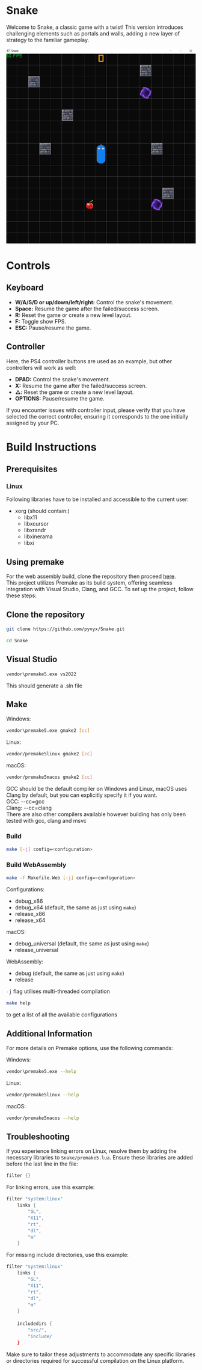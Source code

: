 # Snake
Welcome to Snake, a classic game with a twist! This version introduces challenging elements such as portals and walls, adding a new layer of strategy to the familiar gameplay.

![image info](./docs/preview.PNG)

# Controls
## Keyboard
- **W/A/S/D or up/down/left/right:** Control the snake's movement.  
- **Space:** Resume the game after the failed/success screen.  
- **R:** Reset the game or create a new level layout.  
- **F:** Toggle show FPS.  
- **ESC:** Pause/resume the game.

## Controller
Here, the PS4 controller buttons are used as an example, but other controllers will work as well:
- **DPAD:** Control the snake's movement.  
- **X:** Resume the game after the failed/success screen.  
- **△:** Reset the game or create a new level layout.  
- **OPTIONS:** Pause/resume the game.

If you encounter issues with controller input, please verify that you have selected the correct controller, ensuring it corresponds to the one initially assigned by your PC.

# Build Instructions
## Prerequisites
### Linux
Following libraries have to be installed and accessible to the current user:
- xorg (should contain:)
  - libx11
  - libxcursor
  - libxrandr
  - libxinerama
  - libxi

## Using premake
For the web assembly build, clone the repository then proceed [here](#build-webassembly).  
This project utilizes Premake as its build system, offering seamless integration with Visual Studio, Clang, and GCC. To set up the project, follow these steps:

## Clone the repository

``` bash
git clone https://github.com/pyvyx/Snake.git
```
``` bash
cd Snake
```

## Visual Studio

``` bash
vendor\premake5.exe vs2022
```
This should generate a .sln file

## Make

Windows:
``` bash
vendor\premake5.exe gmake2 [cc]
```

Linux:
``` bash
vendor/premake5linux gmake2 [cc]
```

macOS:
``` bash
vendor/premake5macos gmake2 [cc]
```

GCC should be the default compiler on Windows and Linux, macOS uses Clang by default, but you can explicitly specify it if you want.  
GCC:   --cc=gcc  
Clang: --cc=clang  
There are also other compilers available however building has only been tested with gcc, clang and msvc

### Build

``` bash
make [-j] config=<configuration>
```

### Build WebAssembly
``` bash
make -f Makefile.Web [-j] config=<configuration>
```

Configurations:
 - debug_x86
 - debug_x64 (default, the same as just using `make`)
 - release_x86
 - release_x64

macOS:
 - debug_universal (default, the same as just using `make`)
 - release_universal

WebAssembly:
 - debug (default, the same as just using `make`)
 - release

`-j` flag utilises multi-threaded compilation

``` bash
make help
```
to get a list of all the available configurations

## Additional Information
For more details on Premake options, use the following commands:

Windows:
``` bash
vendor\premake5.exe --help
```

Linux:
``` bash
vendor/premake5linux --help
```

macOS:
``` bash
vendor/premake5macos --help
```

## Troubleshooting
If you experience linking errors on Linux, resolve them by adding the necessary libraries to `Snake/premake5.lua`. Ensure these libraries are added before the last line in the file:

``` lua
filter {}
```

For linking errors, use this example:
``` lua
filter "system:linux"
    links {
        "GL",
        "X11",
        "rt",
        "dl",
        "m"
    }
```

For missing include directories, use this example:
``` lua
filter "system:linux"
    links {
        "GL",
        "X11",
        "rt",
        "dl",
        "m"
    }

    includedirs {
        "src/",
        "include/
    }
```

Make sure to tailor these adjustments to accommodate any specific libraries or directories required for successful compilation on the Linux platform.